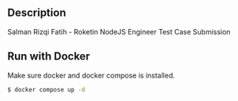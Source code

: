 ## Description

Salman Rizqi Fatih - Roketin NodeJS Engineer Test Case Submission

## Run with Docker

Make sure docker and docker compose is installed.

```bash
$ docker compose up -d
```
